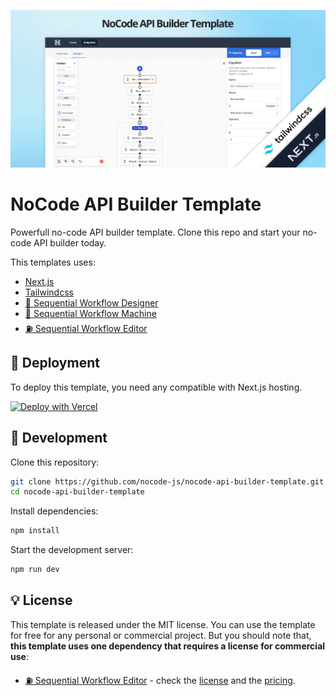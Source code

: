 ![NoCode API Builder Template](.github/template-cover.png)

# NoCode API Builder Template

Powerfull no-code API builder template. Clone this repo and start your no-code API builder today.

This templates uses:

* [Next.js](https://github.com/vercel/next.js/)
* [Tailwindcss](https://github.com/tailwindlabs/tailwindcss)
* [🌇 Sequential Workflow Designer](https://github.com/nocode-js/sequential-workflow-designer)
* [🚚 Sequential Workflow Machine](https://github.com/nocode-js/sequential-workflow-machine)
* [⛽ Sequential Workflow Editor](https://github.com/nocode-js/sequential-workflow-editor)

## 🚀 Deployment

To deploy this template, you need any compatible with Next.js hosting.

[![Deploy with Vercel](https://vercel.com/button)](https://vercel.com/new/clone?repository-url=https%3A%2F%2Fgithub.com%2Fnocode-js%2Fnocode-api-builder-template&project-name=nocode-api-builder&repository-name=nocode-api-builder&redirect-url=https%3A%2F%2Fnocode-js.com%2Fsequential-workflow-editor%2Fpricing)

## 🔨 Development

Clone this repository:

```bash
git clone https://github.com/nocode-js/nocode-api-builder-template.git
cd nocode-api-builder-template
```

Install dependencies:

```bash
npm install
```

Start the development server:

```bash
npm run dev
```

## 💡 License

This template is released under the MIT license. You can use the template for free for any personal or commercial project. But you should note that, **this template uses one dependency that requires a license for commercial use**:

* [⛽ Sequential Workflow Editor](https://github.com/nocode-js/sequential-workflow-editor) - check the [license](https://nocode-js.com/sequential-workflow-editor/license) and the [pricing](https://nocode-js.com/sequential-workflow-editor/pricing).
